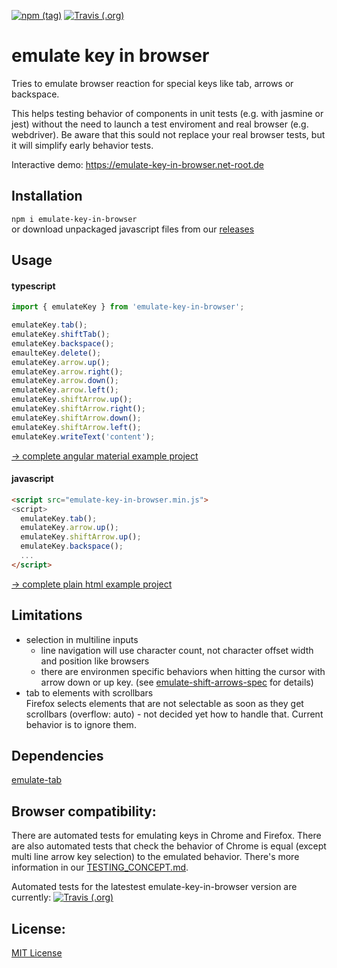 [![npm (tag)](https://img.shields.io/npm/v/emulate-key-in-browser/latest)](https://www.npmjs.com/package/emulate-key-in-browser)
[![Travis (.org)](https://img.shields.io/travis/emulate-key/emulate-key-in-browser/master?label=travis)](https://travis-ci.org/emulate-key/emulate-key-in-browser)

emulate key in browser
======================
Tries to emulate browser reaction for special keys like tab, arrows or backspace.

This helps testing behavior of components in unit tests (e.g. with jasmine or jest) without the need to launch a test enviroment and real browser (e.g. webdriver). Be aware that this sould not replace your real browser tests, but it will simplify early behavior tests.

Interactive demo: https://emulate-key-in-browser.net-root.de

Installation
------------
```npm i emulate-key-in-browser```  
or download unpackaged javascript files from our [releases](https://github.com/emulate-key/emulate-key-in-browser/releases)

Usage
-----
#### typescript
```ts
import { emulateKey } from 'emulate-key-in-browser';

emulateKey.tab();
emulateKey.shiftTab();
emulateKey.backspace();
emaulteKey.delete();
emulateKey.arrow.up();
emulateKey.arrow.right();
emulateKey.arrow.down();
emulateKey.arrow.left();
emulateKey.shiftArrow.up();
emulateKey.shiftArrow.right();
emulateKey.shiftArrow.down();
emulateKey.shiftArrow.left();
emulateKey.writeText('content');
```
[-> complete angular material example project](test/in-angular-material/src/app/app.component.ts)

#### javascript
```html
<script src="emulate-key-in-browser.min.js">
<script>
  emulateKey.tab();
  emulateKey.arrow.up();
  emulateKey.shiftArrow.up();
  emulateKey.backspace();
  ...
</script>
```
[-> complete plain html example project](test/in-plain-html-js/www/sample-form.html)

Limitations
-----------
- selection in multiline inputs
  - line navigation will use character count, not character offset width and position like browsers
  - there are environmen specific behaviors when hitting the cursor with arrow down or up key.
    (see [emulate-shift-arrows-spec](./test/in-angular-material/src/testing/emulate-shift-arrows.shared-spec.ts) for details)
- tab to elements with scrollbars  
  Firefox selects elements that are not selectable as soon as they get scrollbars (overflow: auto) - not decided yet how to handle that. Current behavior is to ignore them.

Dependencies
------------
[emulate-tab](https://www.npmjs.com/package/emulate-tab)

Browser compatibility:
----------------------
There are automated tests for emulating keys in Chrome and Firefox. There are also automated tests that check the behavior of Chrome is equal (except multi line arrow key selection) to the emulated behavior. There's more information in our [TESTING_CONCEPT.md](./test/TESTING_CONCEPT.md).

Automated tests for the latestest emulate-key-in-browser version are currently: 
[![Travis (.org)](https://img.shields.io/travis/emulate-key/emulate-key-in-browser/master?label=travis)](https://travis-ci.org/emulate-key/emulate-key-in-browser)

License:
--------
[MIT License](LICENSE)